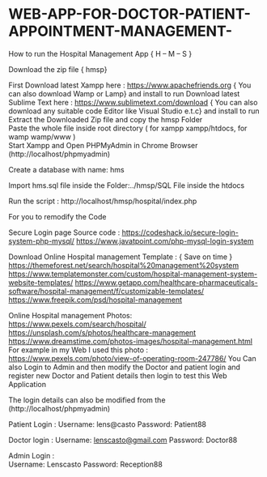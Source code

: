 # WEB-APP-FOR-DOCTOR-PATIENT-APPOINTMENT-MANAGEMENT-

How to run the Hospital Management App { H – M – S }

Download the zip file { hmsp} 

First Download latest Xampp here : https://www.apachefriends.org
{ You can also download Wamp or Lamp} and install to run
Download latest Sublime Text here : https://www.sublimetext.com/download    { You can also download  any suitable code Editor like Visual Studio  e.t.c}    and install to run        
Extract the Downloaded Zip  file and copy the hmsp Folder   
Paste the whole file inside root directory ( for xampp xampp/htdocs, for wamp wamp/www )                                          
Start Xampp and Open PHPMyAdmin in Chrome Browser (http://localhost/phpmyadmin)

Create a database with name: hms                                                                        

Import hms.sql file inside the Folder:../hmsp/SQL File  inside the  htdocs

Run the script :  http://localhost/hmsp/hospital/index.php


For you to remodify the Code 

Secure Login page Source code : 
https://codeshack.io/secure-login-system-php-mysql/
https://www.javatpoint.com/php-mysql-login-system

Download Online Hospital management Template : { Save on time }
https://themeforest.net/search/hospital%20management%20system
https://www.templatemonster.com/custom/hospital-management-system-website-templates/
https://www.getapp.com/healthcare-pharmaceuticals-software/hospital-management/f/customizable-templates/
https://www.freepik.com/psd/hospital-management

Online Hospital management Photos: 
https://www.pexels.com/search/hospital/
https://unsplash.com/s/photos/healthcare-management
https://www.dreamstime.com/photos-images/hospital-management.html
For example in my Web I used this photo : https://www.pexels.com/photo/view-of-operating-room-247786/
You Can also Login to Admin and then modify the Doctor and patient login and register new Doctor and Patient details then login to test this Web Application
 

The login details can also be modified from the (http://localhost/phpmyadmin)



Patient Login :
Username: lens@casto
Password: Patient88

Doctor login :
Username: lenscasto@gmail.com
Password: Doctor88

Admin Login :  
Username: Lenscasto
Password: Reception88
